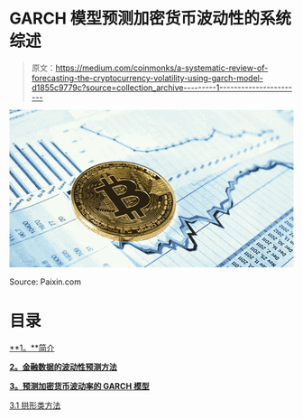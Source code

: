 # GARCH 模型预测加密货币波动性的系统综述

> 原文：<https://medium.com/coinmonks/a-systematic-review-of-forecasting-the-cryptocurrency-volatility-using-garch-model-d1855c9779c?source=collection_archive---------1----------------------->

![](img/dd4f32270cdb31a979effd2201d3d0d8.png)

Source: Paixin.com

# **目录**

[**1。**简介](#d0e7)

[**2。金融数据的波动性预测方法**](#6b01)

[**3。预测加密货币波动率的 GARCH 模型**](#2e52)

[3.1 拱形类方法](#2e52)